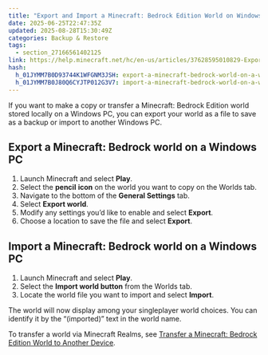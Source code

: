 ```yaml
---
title: "Export and Import a Minecraft: Bedrock Edition World on Windows PC"
date: 2025-06-25T22:47:35Z
updated: 2025-08-28T15:30:49Z
categories: Backup & Restore
tags:
  - section_27166561402125
link: https://help.minecraft.net/hc/en-us/articles/37628595010829-Export-and-Import-a-Minecraft-Bedrock-Edition-World-on-Windows-PC
hash:
  h_01JYMM7B0D93744K1WFGNM3JSH: export-a-minecraft-bedrock-world-on-a-windows-pc
  h_01JYMM7B0J80Q6CYJTP012G3V7: import-a-minecraft-bedrock-world-on-a-windows-pc
---
```


If you want to make a copy or transfer a Minecraft: Bedrock Edition world stored locally on a Windows PC, you can export your world as a file to save as a backup or import to another Windows PC.

## Export a Minecraft: Bedrock world on a Windows PC

1.  Launch Minecraft and select **Play**.
2.  Select the **pencil** **icon** on the world you want to copy on the Worlds tab.
3.  Navigate to the bottom of the **General Settings** tab.
4.  Select **Export world**.
5.  Modify any settings you’d like to enable and select **Export**.
6.  Choose a location to save the file and select **Export**.

## Import a Minecraft: Bedrock world on a Windows PC

1.  Launch Minecraft and select **Play**.
2.  Select the **Import world button** from the Worlds tab.
3.  Locate the world file you want to import and select **Import**.

The world will now display among your singleplayer world choices. You can identify it by the “(imported)” text in the world name.

To transfer a world via Minecraft Realms, see [Transfer a Minecraft: Bedrock Edition World to Another Device](./Use-Realms-to-Transfer-a-Minecraft-Bedrock-Edition-World-to-Another-Device.md).
